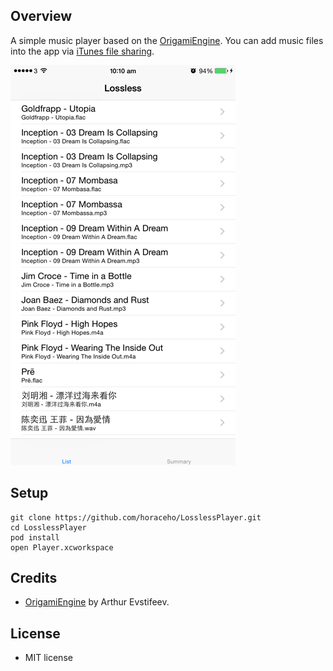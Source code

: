 Overview
--------

 A simple music player based on the [OrigamiEngine](https://github.com/ap4y/OrigamiEngine). You can add music files into the app via [iTunes file sharing](http://support.apple.com/en-hk/HT201301).

![Alt text](/Player/Graphics/Screens/SongList.png?raw=true "Song List")

Setup
-----

    git clone https://github.com/horaceho/LosslessPlayer.git
    cd LosslessPlayer
    pod install
    open Player.xcworkspace

Credits
-------

- [OrigamiEngine](https://github.com/ap4y/OrigamiEngine) by Arthur Evstifeev.

License
-------
- MIT license
